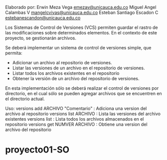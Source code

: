 Elaborado por: 
    Erwin Meza Vega <emezav@unicauca.edu.co>
    Miguel Angel Calambas V <mangelcvivas@unicauca.edu.co> 
    Esteban Santiago Escadon C <estebanescandon@unicauca.edu.co>

Los Sistemas de Control de Versiones (VCS) permiten guardar el rastro
de las modificaciones sobre determinados elementos. En el contexto de este
proyecto, se gestionarán archivos.

Se deberá implementar un sistema de control de versiones simple, que permita:

 * Adicionar un archivo al repositorio de versiones.
 * Listar las versiones de un archivo en el repositorio de versiones.
 * Listar todos los archivos existentes en el repositorio
 * Obtener la versión de un archivo del repositorio de versiones.

En esta implementación sólo se deberá realizar el control de versiones por
directorio, en el cual sólo se pueden agregar archivos que se encuentren en el
directorio actual.

Uso:
		versions add ARCHIVO "Comentario" : Adiciona una version del archivo al repositorio
		versions list ARCHIVO             : Lista las versiones del archivo existentes
        versions list                     : Lista todos los archivos almacenados en el repositorio
		versions get NUMVER ARCHIVO       : Obtiene una version del archivo del repositorio
# proyecto01-SO
